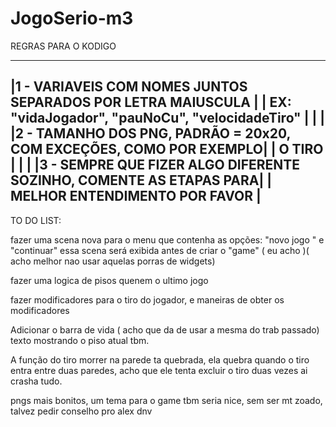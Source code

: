 # JogoSerio-m3

REGRAS PARA O KODIGO
____________________________________________________________________
|1 - VARIAVEIS COM NOMES JUNTOS SEPARADOS POR LETRA MAIUSCULA       |
|     EX: "vidaJogador", "pauNoCu", "velocidadeTiro"                |
|                                                                   |
|2 - TAMANHO DOS PNG, PADRÃO = 20x20, COM EXCEÇÕES, COMO POR EXEMPLO|
|    O TIRO                                                         |
|                                                                   |
|3 - SEMPRE QUE FIZER ALGO DIFERENTE SOZINHO, COMENTE AS ETAPAS PARA|
|     MELHOR ENTENDIMENTO POR FAVOR                                 |     
---------------------------------------------------------------------

   TO DO LIST:
   
   fazer uma scena nova para o menu que contenha as opções: "novo jogo " e "continuar" 
   essa scena será exibida antes de criar o "game" ( eu acho )( acho melhor nao usar aquelas porras de widgets) 
    
   fazer uma logica de pisos quenem o ultimo jogo 
    
   fazer modificadores para o tiro do jogador, e maneiras de obter os modificadores 
    
   Adicionar o barra de vida ( acho que da de usar a mesma do trab passado)
   texto mostrando o piso atual tbm.
   
   A função do tiro morrer na parede ta quebrada, ela quebra quando o tiro entra entre duas paredes, acho 
   que ele tenta excluir o tiro duas vezes ai crasha tudo.
   
   pngs mais bonitos, um tema para o game tbm seria nice, sem ser mt zoado, talvez pedir conselho pro alex dnv
   
   
   

